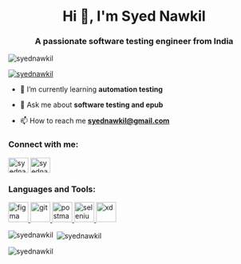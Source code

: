 <h1 align="center">Hi 👋, I'm Syed Nawkil</h1>
<h3 align="center">A passionate software testing engineer from India</h3>

<p align="left"> <img src="https://komarev.com/ghpvc/?username=syednawkil&label=Profile%20views&color=0e75b6&style=flat" alt="syednawkil" /> </p>

<p align="left"> <a href="https://github.com/ryo-ma/github-profile-trophy"><img src="https://github-profile-trophy.vercel.app/?username=syednawkil" alt="syednawkil" /></a> </p>

- 🌱 I’m currently learning **automation testing**

- 💬 Ask me about **software testing and epub**

- 📫 How to reach me **syednawkil@gmail.com**

<h3 align="left">Connect with me:</h3>
<p align="left">
<a href="https://linkedin.com/in/syednawkil@gmail.com" target="blank"><img align="center" src="https://raw.githubusercontent.com/rahuldkjain/github-profile-readme-generator/master/src/images/icons/Social/linked-in-alt.svg" alt="syednawkil@gmail.com" height="30" width="40" /></a>
<a href="https://fb.com/syednawkil@gmail.com" target="blank"><img align="center" src="https://raw.githubusercontent.com/rahuldkjain/github-profile-readme-generator/master/src/images/icons/Social/facebook.svg" alt="syednawkil@gmail.com" height="30" width="40" /></a>
</p>

<h3 align="left">Languages and Tools:</h3>
<p align="left"> <a href="https://www.figma.com/" target="_blank" rel="noreferrer"> <img src="https://www.vectorlogo.zone/logos/figma/figma-icon.svg" alt="figma" width="40" height="40"/> </a> <a href="https://git-scm.com/" target="_blank" rel="noreferrer"> <img src="https://www.vectorlogo.zone/logos/git-scm/git-scm-icon.svg" alt="git" width="40" height="40"/> </a> <a href="https://postman.com" target="_blank" rel="noreferrer"> <img src="https://www.vectorlogo.zone/logos/getpostman/getpostman-icon.svg" alt="postman" width="40" height="40"/> </a> <a href="https://www.selenium.dev" target="_blank" rel="noreferrer"> <img src="https://raw.githubusercontent.com/detain/svg-logos/780f25886640cef088af994181646db2f6b1a3f8/svg/selenium-logo.svg" alt="selenium" width="40" height="40"/> </a> <a href="https://www.adobe.com/products/xd.html" target="_blank" rel="noreferrer"> <img src="https://cdn.worldvectorlogo.com/logos/adobe-xd.svg" alt="xd" width="40" height="40"/> </a> </p>

<p><img align="left" src="https://github-readme-stats.vercel.app/api/top-langs?username=syednawkil&show_icons=true&locale=en&layout=compact" alt="syednawkil" /></p>

<p>&nbsp;<img align="center" src="https://github-readme-stats.vercel.app/api?username=syednawkil&show_icons=true&locale=en" alt="syednawkil" /></p>

<p><img align="center" src="https://github-readme-streak-stats.herokuapp.com/?user=syednawkil&" alt="syednawkil" /></p>
